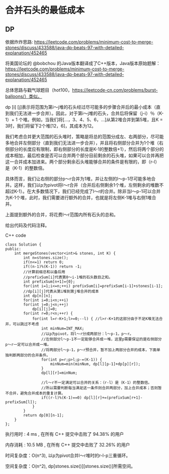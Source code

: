 # 合并石头的最低成本

## DP
依据炸炸思路: https://leetcode.com/problems/minimum-cost-to-merge-stones/discuss/433588/java-dp-beats-97-with-detailed-explanation/452465


将美国论坛的 @bobchou 的Java版本翻译成了C++版本，Java版本原始题解：https://leetcode.com/problems/minimum-cost-to-merge-stones/discuss/433588/java-dp-beats-97-with-detailed-explanation/452465


总体思路与戳气球题目（hot100，https://leetcode-cn.com/problems/burst-balloons/）类似。


dp [i] [j]表示将范围为第i〜j堆的石头经过尽可能多的步骤合并后的最小成本（直到我们无法进一步合并）。因此，对于第i〜j堆的石头，合并后将保留（j-i）％（K-1）+ 1 个堆。例如，当我们将[...，3、4、5、6，...]从第2堆合并到第5堆，且K = 3时，我们将留下2个堆[12，6]，其成本为12。


我们考虑合并更大范围的石头堆时，策略是将总的范围分成左、右两部分，尽可能多地合并左侧部分（直到我们无法进一步合并），并且将右侧部分合并为1个堆（右侧部分的长度应有限制，即右侧部分的长度是K-1的整数倍+1），然后将两个部分的成本相加，最后检查是否可以合并两个部分目前剩余的石头堆，如果可以合并再把这一合并成本加进来。两个部分剩余石头堆能够合并的条件是有限的，即（r-l）是（K-1）的整数倍。
                    

具体而言，我们让右侧的部分p〜r合并为1堆，并让左侧的l〜p-1尽可能多地合并。这样，我们以p为pivot将l〜r合并（合并后右侧剩余1个堆，左侧剩余的堆数不超过K-1）。在大多数情况下，我们已经完成了l〜r的合并。除非当l〜p-1可以合并为K-1个堆，此时，我们需要进行额外的合并，也就是将左侧K-1堆与右侧1堆合并。
                    

上面提到额外的合并，将花费l～r范围内所有石头的总和。


给出代码及代码注释。

C++ code

```
class Solution {
public:
    int mergeStones(vector<int>& stones, int K) {
        int n=stones.size();
        if(n<=1) return 0;
        if((n-1)%(K-1)) return -1;
        //计算前缀总和以备后用
        //prefixSum[i]代表第0～i-1堆的石头数目之和。
        int prefixSum[n+1]={0}; 
        for(int i=1;i<=n;++i) prefixSum[i]=prefixSum[i-1]+stones[i-1]; 
        //dp[i][j]代表从第i堆到第j堆合并的成本
        int dp[n][n]; 
        for(int i=0;i<n;++i)
        for(int j=0;j<n;++j)
            dp[i][j]=0;
        for(int r=0;r<n;++r) {
            for(int l=r-K+1;l>=0;--l) { //l>r-K+1的这部分由于不足K堆无法合并，可以跳过不考虑
                int minNum=INT_MAX;
                //以p为pivot，将l～r分成两部分：l～p-1，p～r。
                //左侧部分l～p-1不一定能够合并成一堆，这里p需要保证的是右侧部分p～r一定可以合并成一堆。
                //将两部分l～p-1，p～r预合并，暂不加上两部分合并的成本，下面单独判断两部分的合并条件。
                for(int p=r;p>l;p-=(K-1)) { 
                    minNum=min(minNum, dp[l][p-1]+dp[p][r]); 
                }
                dp[l][r]=minNum; 

                //l～r不一定满足可以合并的关系：（r-l）是（K-1）的整数倍。
                //所以需要判断每当满足这一条件则合并两部分，加上合并成本；否则暂不合并，避免合并成本的重复计算。
                if((r-l)%(K-1)==0) dp[l][r]+=(prefixSum[r+1]-prefixSum[l]); 
            }
        }
        return dp[0][n-1];
    }
};
```

执行用时 :
4 ms
, 在所有 C++ 提交中击败了
94.38%
的用户

内存消耗 :
10.5 MB
, 在所有 C++ 提交中击败了
32.26%
的用户

时间复杂度：O(n^3), 以p为pivot合并l～r堆时的r-l-p三重循环。

空间复杂度：O(n^2), dp[stones.size()][stones.size()]所需空间。
